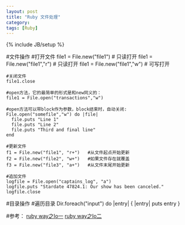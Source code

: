 ```yaml
---
layout: post
title: "Ruby 文件处理"
category: 
tags: [Ruby]
---
```

{% include JB/setup %}


#文件操作
	#打开文件 
	file1 = File.new("file1")       # 只读打开 
	file1 = File.new("file1","r")   # 只读打开 
	file1 = File.new("file1","w")   # 可写打开

	#关闭文件
    file1.close                     

	#open方法，它的最简单的形式是和new同义的： 
	file1 = File.open("transactions","w")  

	#open方法可以带block作为参数，block结束时，自动关闭: 
	File.open("somefile","w") do |file|  
	  file.puts "Line 1"  
	  file.puts "Line 2"  
	  file.puts "Third and final line"  
	end  

	#更新文件 
	f1 = File.new("file1", "r+")   #从文件起点开始更新
	f2 = File.new("file2", "w+")   #如果文件存在就覆盖
	f3 = File.new("file3", "a+")   #从文件末尾开始更新

	#追加文件 
	logfile = File.open("captains_log", "a")  
	logfile.puts "Stardate 47824.1: Our show has been canceled."  
	logfile.close  

#目录操作
	#遍历目录
	Dir.foreach("input")  do |entry| { |entry| puts entry }	


#参考：
[ruby way之Io一](http://simohayha.javaeye.com/blog/153398)
[ruby way之Io二](http://simohayha.iteye.com/blog/153820)


